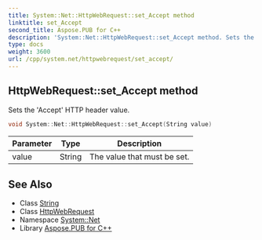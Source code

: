 ```yaml
---
title: System::Net::HttpWebRequest::set_Accept method
linktitle: set_Accept
second_title: Aspose.PUB for C++
description: 'System::Net::HttpWebRequest::set_Accept method. Sets the ''Accept'' HTTP header value in C++.'
type: docs
weight: 3600
url: /cpp/system.net/httpwebrequest/set_accept/
---
```

## HttpWebRequest::set_Accept method


Sets the 'Accept' HTTP header value.

```cpp
void System::Net::HttpWebRequest::set_Accept(String value)
```


| Parameter | Type | Description |
| --- | --- | --- |
| value | String | The value that must be set. |

## See Also

* Class [String](../../../system/string/)
* Class [HttpWebRequest](../)
* Namespace [System::Net](../../)
* Library [Aspose.PUB for C++](../../../)
